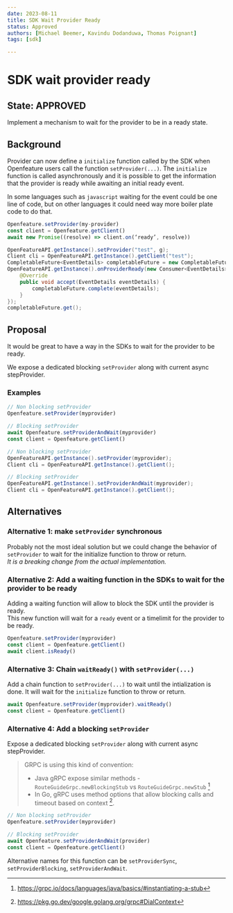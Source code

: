 ```yaml
---
date: 2023-08-11
title: SDK Wait Provider Ready
status: Approved
authors: [Michael Beemer, Kavindu Dodanduwa, Thomas Poignant]
tags: [sdk]

---
```

# SDK wait provider ready

## State: APPROVED
Implement a mechanism to wait for the provider to be in a ready state.

## Background

Provider can now define a `initialize` function called by the SDK when Openfeature users call the function `setProvider(...)`. 
The `initialize` function is called asynchronously and it is possible to get the information that the provider is ready while awaiting an initial ready event.

In some languages such as `javascript` waiting for the event could be one line of code, but on other languages it could need way more boiler plate code to do that.
```javascript
Openfeature.setProvider(my-provider)
const client = Openfeature.getClient()
await new Promise((resolve) => client.on(‘ready’, resolve))
```

```java
OpenFeatureAPI.getInstance().setProvider("test", g);
Client cli = OpenFeatureAPI.getInstance().getClient("test");
CompletableFuture<EventDetails> completableFuture = new CompletableFuture<>();
OpenFeatureAPI.getInstance().onProviderReady(new Consumer<EventDetails>() {
    @Override
    public void accept(EventDetails eventDetails) {
        completableFuture.complete(eventDetails);
    }
});
completableFuture.get();
```

## Proposal
It would be great to have a way in the SDKs to wait for the provider to be ready.

We expose a dedicated blocking `setProvider` along with current async stepProvider.

### Examples
```javascript
// Non blocking setProvider
Openfeature.setProvider(myprovider)

// Blocking setProvider
await Openfeature.setProviderAndWait(myprovider)
const client = Openfeature.getClient()
```

```java
// Non blocking setProvider
OpenFeatureAPI.getInstance().setProvider(myprovider);
Client cli = OpenFeatureAPI.getInstance().getClient();

// Blocking setProvider
OpenFeatureAPI.getInstance().setProviderAndWait(myprovider);
Client cli = OpenFeatureAPI.getInstance().getClient();
```


## Alternatives

### Alternative 1: make `setProvider` synchronous
Probably not the most ideal solution but we could change the behavior of `setProvider` to wait for the initialize function to throw or return.  
*It is a breaking change from the actual implementation.*

### Alternative 2: Add a waiting function in the SDKs to wait for the provider to be ready
Adding a waiting function will allow to block the SDK until the provider is ready.  
This new function will wait for a `ready` event or a timelimit for the provider to be ready.  

```javascript
Openfeature.setProvider(myprovider)
const client = Openfeature.getClient()
await client.isReady()
```

### Alternative 3: Chain `waitReady()` with `setProvider(...)`
Add a chain function to `setProvider(...)` to wait until the intialization is done.
It will wait for the `initialize` function to throw or return.

```javascript
await Openfeature.setProvider(myprovider).waitReady()
const client = Openfeature.getClient()
```

### Alternative 4: Add a blocking `setProvider`
Expose a dedicated blocking `setProvider` along with current async stepProvider.

> GRPC is using this kind of convention:
> 
> - Java gRPC expose similar methods - `RouteGuideGrpc.newBlockingStub` vs `RouteGuideGrpc.newStub` [^1] 
> - In Go, gRPC uses method options that allow blocking calls and timeout based on context [^2]. 

[^1]: https://grpc.io/docs/languages/java/basics/#instantiating-a-stub
[^2]: https://pkg.go.dev/google.golang.org/grpc#DialContext

```javascript
// Non blocking setProvider
Openfeature.setProvider(myprovider)

// Blocking setProvider
await Openfeature.setProviderAndWait(provider)
const client = Openfeature.getClient()
```
Alternative names for this function can be `setProviderSync`, `setProviderBlocking`, `setProviderAndWait`.


